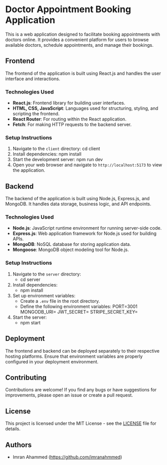 # Doctor Appointment Booking Application

This is a web application designed to facilitate booking appointments with doctors online. It provides a convenient platform for users to browse available doctors, schedule appointments, and manage their bookings.

## Frontend
The frontend of the application is built using React.js and handles the user interface and interactions.

### Technologies Used
- **React.js**: Frontend library for building user interfaces.
- **HTML, CSS, JavaScript**: Languages used for structuring, styling, and scripting the frontend.
- **React Router**: For routing within the React application.
- **Fetch**: For making HTTP requests to the backend server.

### Setup Instructions
1. Navigate to the `client` directory: 
cd client
2. Install dependencies:
npm install
3. Start the development server:
npm run dev
4. Open your web browser and navigate to `http://localhost:5173` to view the application.

## Backend
The backend of the application is built using Node.js, Express.js, and MongoDB. It handles data storage, business logic, and API endpoints.

### Technologies Used
- **Node.js**: JavaScript runtime environment for running server-side code.
- **Express.js**: Web application framework for Node.js used for building APIs.
- **MongoDB**: NoSQL database for storing application data.
- **Mongoose**: MongoDB object modeling tool for Node.js.

### Setup Instructions
1. Navigate to the `server` directory:
   - cd server
2. Install dependencies:
   - npm install
3. Set up environment variables:
   - Create a `.env` file in the root directory.
   - Define the following environment variables:
     PORT=3001
     MONGODB_URI=<your-mongodb-uri>
     JWT_SECRET=<your-jwt-secret>
     STRIPE_SECRET_KEY=<your-stripe-secret-key>
4. Start the server:
   - npm start



## Deployment
The frontend and backend can be deployed separately to their respective hosting platforms. Ensure that environment variables are properly configured in your deployment environment.

## Contributing
Contributions are welcome! If you find any bugs or have suggestions for improvements, please open an issue or create a pull request.

## License
This project is licensed under the MIT License - see the [LICENSE](LICENSE) file for details.

## Authors
- Imran Ahammed (https://github.com/imranahmmed)
